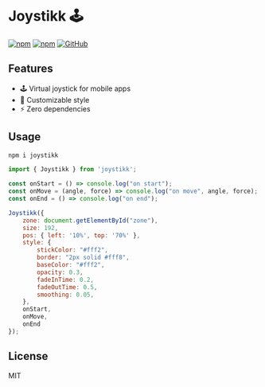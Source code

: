 # Joystikk :joystick:

[![npm](https://img.shields.io/npm/v/joystikk)](https://www.npmjs.com/package/joystikk)
[![npm](https://img.shields.io/npm/dm/joystikk)](https://www.npmjs.com/package/joystikk)
[![GitHub](https://img.shields.io/github/license/eekelof/joystikk)](https://github.com/git/git-scm.com/blob/main/MIT-LICENSE.txt)


## Features
- :joystick: Virtual joystick for mobile apps
- :hammer: Customizable style
- :zap: Zero dependencies

## Usage
```bash
npm i joystikk
```
```javascript
import { Joystikk } from 'joystikk';

const onStart = () => console.log("on start");
const onMove = (angle, force) => console.log("on move", angle, force);
const onEnd = () => console.log("on end");

Joystikk({
    zone: document.getElementById("zone"),
    size: 192,
    pos: { left: '10%', top: '70%' },
    style: {
        stickColor: "#fff2",
        border: "2px solid #fff8",
        baseColor: "#fff2",
        opacity: 0.3,
        fadeInTime: 0.2,
        fadeOutTime: 0.5,
        smoothing: 0.05,
    },
    onStart,
    onMove,
    onEnd
});
```

## License
MIT